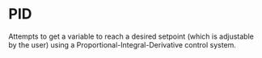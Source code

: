 # PID

Attempts to get a variable to reach a desired setpoint (which is adjustable by the user) using a Proportional-Integral-Derivative control system.
